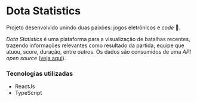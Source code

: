 # Dota Statistics

Projeto desenvolvido unindo duas paixões: jogos eletrônicos e <i>code</i> 💜.

<i>Dota Statistics</i> é uma plataforma para a visualização de batalhas recentes, trazendo informações relevantes como resultado da partida, equipe que atuou, score, duração, entre outros.
Os dados são consumidos de uma <i>API open source</i> ([veja aqui](https://github.com/odota)).

### Tecnologias utilizadas
- ReactJs
- TypeScript

